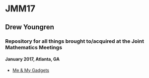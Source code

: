 # JMM17

## Drew Youngren

### Repository for all things brought to/acquired at the Joint Mathematics Meetings

#### January 2017, Atlanta, GA

- [Me & My Gadgets](Gadgets/Presentation)
